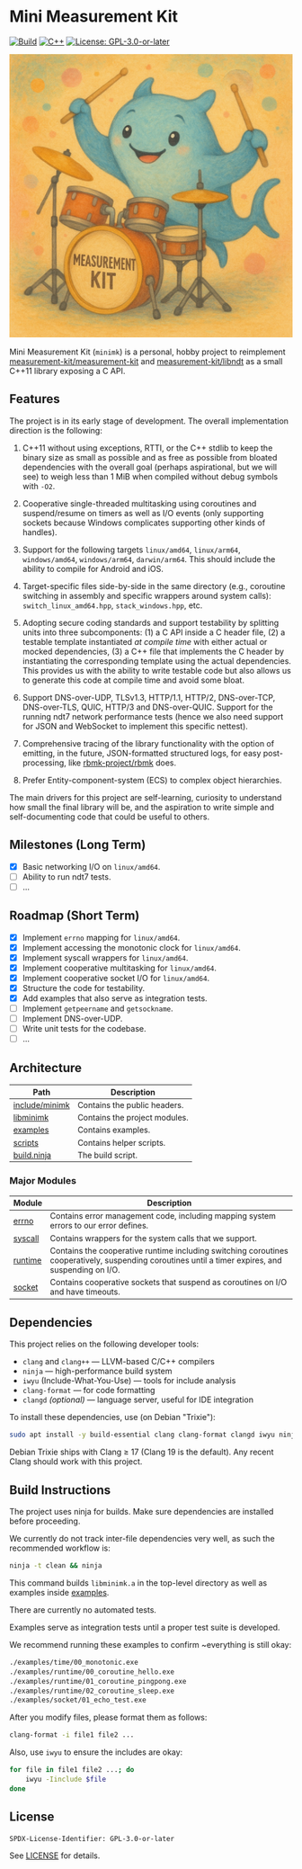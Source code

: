 # Mini Measurement Kit

[![Build](https://img.shields.io/badge/build-ninja-blue)](#build-instructions) [![C++](https://img.shields.io/badge/C%2B%2B-11-informational)](#features) [![License: GPL-3.0-or-later](https://img.shields.io/badge/license-GPL--3.0--or--later-brightgreen)](LICENSE)

!["Questa volte sul serio!" (Dicono sempre così...)](docs/minimk.png)

Mini Measurement Kit (`minimk`) is a personal, hobby
project to reimplement [measurement-kit/measurement-kit](
https://github.com/measurement-kit/measurement) and
[measurement-kit/libndt](https://github.com/measurement-kit/libndt)
as a small C++11 library exposing a C API.

## Features

The project is in its early stage of development. The overall
implementation direction is the following:

1. C++11 without using exceptions, RTTI, or the C++ stdlib
to keep the binary size as small as possible and as free as
possible from bloated dependencies with the overall goal
(perhaps aspirational, but we will see) to weigh less than
1 MiB when compiled without debug symbols with `-O2`.

2. Cooperative single-threaded multitasking using coroutines
and suspend/resume on timers as well as I/O events (only
supporting sockets because Windows complicates supporting
other kinds of handles).

3. Support for the following targets `linux/amd64`, `linux/arm64`,
`windows/amd64`, `windows/arm64`, `darwin/arm64`. This should
include the ability to compile for Android and iOS.

4. Target-specific files side-by-side in the same directory (e.g.,
coroutine switching in assembly and specific wrappers around system
calls): `switch_linux_amd64.hpp`, `stack_windows.hpp`, etc.

5. Adopting secure coding standards and support testability by
splitting units into three subcomponents: (1) a C API inside
a C header file, (2) a testable template instantiated *at compile
time* with either actual or mocked dependencies, (3) a C++ file
that implements the C header by instantiating the corresponding
template using the actual dependencies. This provides us with
the ability to write testable code but also allows us to generate
this code at compile time and avoid some bloat.

6. Support DNS-over-UDP, TLSv1.3, HTTP/1.1, HTTP/2, DNS-over-TCP,
DNS-over-TLS, QUIC, HTTP/3 and DNS-over-QUIC. Support for the
running ndt7 network performance tests (hence we also need support
for JSON and WebSocket to implement this specific nettest).

7. Comprehensive tracing of the library functionality with the
option of emitting, in the future, JSON-formatted structured logs,
for easy post-processing, like [rbmk-project/rbmk](
https://github.com/rbmk-project/rbmk) does.

8. Prefer Entity-component-system (ECS) to complex object hierarchies.

The main drivers for this project are self-learning, curiosity to
understand how small the final library will be, and the aspiration to write
simple and self-documenting code that could be useful to others.

## Milestones (Long Term)

- [x] Basic networking I/O on `linux/amd64`.
- [ ] Ability to run ndt7 tests.
- [ ] ...

## Roadmap (Short Term)

- [x] Implement `errno` mapping for `linux/amd64`.
- [x] Implement accessing the monotonic clock for `linux/amd64`.
- [x] Implement syscall wrappers for `linux/amd64`.
- [x] Implement cooperative multitasking for `linux/amd64`.
- [x] Implement cooperative socket I/O for `linux/amd64`.
- [x] Structure the code for testability.
- [x] Add examples that also serve as integration tests.
- [ ] Implement `getpeername` and `getsockname`.
- [ ] Implement DNS-over-UDP.
- [ ] Write unit tests for the codebase.
- [ ] ...

## Architecture

| Path                             | Description                   |
| -------------------------------- | ----------------------------- |
| [include/minimk](include/minimk) | Contains the public headers.  |
| [libminimk](libminimk)           | Contains the project modules. |
| [examples](examples)             | Contains examples.            |
| [scripts](scripts)               | Contains helper scripts.      |
| [build.ninja](build.ninja)       | The build script.             |


### Major Modules

| Module                       | Description                                                                                                                                        |
| ---------------------------- | -------------------------------------------------------------------------------------------------------------------------------------------------- |
| [errno](libminimk/errno)     | Contains error management code, including mapping system errors to our error defines.                                                              |
| [syscall](libminimk/syscall) | Contains wrappers for the system calls that we support.                                                                                            |
| [runtime](libminimk/runtime) | Contains the cooperative runtime including switching coroutines cooperatively, suspending coroutines until a timer expires, and suspending on I/O. |
| [socket](libminimk/socket)   | Contains cooperative sockets that suspend as coroutines on I/O and have timeouts.                                                                  |

## Dependencies

This project relies on the following developer tools:

- `clang` and `clang++` — LLVM-based C/C++ compilers
- `ninja` — high-performance build system
- `iwyu` (Include-What-You-Use) — tools for include analysis
- `clang-format` — for code formatting
- `clangd` *(optional)* — language server, useful for IDE integration

To install these dependencies, use (on Debian "Trixie"):

```bash
sudo apt install -y build-essential clang clang-format clangd iwyu ninja-build
```

Debian Trixie ships with Clang ≥ 17 (Clang 19 is the default). Any
recent Clang should work with this project.

## Build Instructions

The project uses ninja for builds. Make sure dependencies are
installed before proceeding.

We currently do not track inter-file dependencies very well, as
such the recommended workflow is:

```bash
ninja -t clean && ninja
```

This command builds `libminimk.a` in the top-level directory
as well as examples inside [examples](examples).

There are currently no automated tests.

Examples serve as integration tests until a proper test suite is developed.

We recommend running these examples to confirm ~everything is still okay:

```bash
./examples/time/00_monotonic.exe
./examples/runtime/00_coroutine_hello.exe
./examples/runtime/01_coroutine_pingpong.exe
./examples/runtime/02_coroutine_sleep.exe
./examples/socket/01_echo_test.exe
```

After you modify files, please format them as follows:

```bash
clang-format -i file1 file2 ...
```

Also, use `iwyu` to ensure the includes are okay:

```bash
for file in file1 file2 ...; do
    iwyu -Iinclude $file
done
```

## License

```
SPDX-License-Identifier: GPL-3.0-or-later
```

See [LICENSE](LICENSE) for details.

